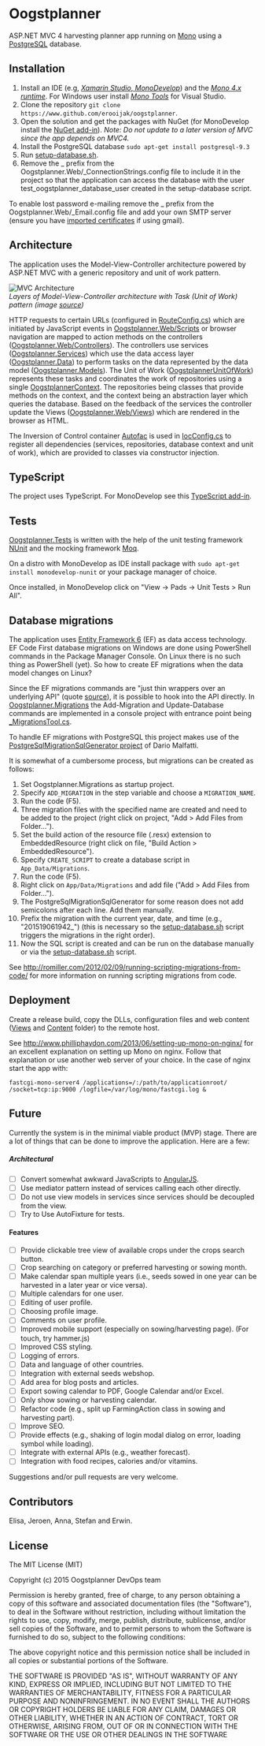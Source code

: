 # Oogstplanner

ASP.NET MVC 4 harvesting planner app running on [Mono](http://www.mono-project.com) using a [PostgreSQL](http://www.postgresql.org/) database.

## Installation

 1. Install an IDE (e.g, [*Xamarin Studio*, *MonoDevelop*](http://www.monodevelop.com/download/)) and the [*Mono 4.x runtime*](http://www.mono-project.com/download/). For Windows user install [*Mono Tools*](http://www.mono-project.com/archived/gettingstartedwithmonotools/) for Visual Studio.
 2. Clone the repository `git clone https://www.github.com/erooijak/oogstplanner`.
 3. Open the solution and get the packages with NuGet (for MonoDevelop install the [NuGet add-in](http://community.sharpdevelop.net/blogs/mattward/archive/2013/01/07/MonoDevelopNuGetAddin.aspx)).  *Note: Do not update to a later version of MVC since the app depends on MVC4.*
 4. Install the PostgreSQL database
    `sudo apt-get install postgresql-9.3`  
 5. Run [setup-database.sh](https://raw.githubusercontent.com/erooijak/oogstplanner/master/setup-database.sh).
 6. Remove the _ prefix from the Oogstplanner.Web/_ConnectionStrings.config file to include it in the project so that the application can access the database with the user test_oogstplanner_database_user created in the setup-database script.

To enable lost password e-mailing remove the _ prefix from the Oogstplanner.Web/_Email.config file and add your own SMTP server (ensure you have [imported certificates](https:/www.stackoverflow.com/questions/9801224/smtpclient-with-gmail#9803922) if using gmail).

## Architecture

The application uses the Model-View-Controller architecture powered by ASP.NET MVC with a generic repository and unit of work pattern.

![MVC Architecture](https://raw.githubusercontent.com/erooijak/oogstplanner/master/architecture.jpg)  
*Layers of Model-View-Controller architecture with Task (Unit of Work) pattern (image [source](https://merroun.wordpress.com/2012/03/28/mvvm-mvp-and-mvc-software-patterns-againts-3-layered-architecture/))*

HTTP requests to certain URLs (configured in [RouteConfig.cs](https://github.com/erooijak/oogstplanner/blob/master/Oogstplanner.Web/App_Start/RouteConfig.cs)) which are initiated by JavaScript events in [Oogstplanner.Web/Scripts](https://github.com/erooijak/oogstplanner/tree/master/Oogstplanner.Web/Scripts) or browser navigation are mapped to action methods on the controllers ([Oogstplanner.Web/Controllers](https://github.com/erooijak/oogstplanner/tree/master/Oogstplanner.Web/Controllers)). The controllers use services ([Oogstplanner.Services](https://github.com/erooijak/oogstplanner/tree/master/Oogstplanner.Services)) which use the data access layer ([Oogstplanner.Data](https://github.com/erooijak/oogstplanner/tree/master/Oogstplanner.Data)) to perform tasks on the data represented by the data model ([Oogstplanner.Models](https://github.com/erooijak/oogstplanner/tree/master/Oogstplanner.Models)). The Unit of Work ([OogstplannerUnitOfWork](https://github.com/erooijak/oogstplanner/blob/master/Oogstplanner.Data/OogstplannerUnitOfWork.cs)) represents these tasks and coordinates the work of repositories using a single [OogstplannerContext](https://github.com/erooijak/oogstplanner/blob/master/Oogstplanner.Data/OogstplannerContext.cs). The repositories being classes that provide methods on the context, and the context being an abstraction layer which queries the database. Based on the feedback of the services the controller update the Views ([Oogstplanner.Web/Views](https://github.com/erooijak/oogstplanner/tree/master/Oogstplanner.Web/Views)) which are rendered in the browser as HTML.

The Inversion of Control container [Autofac](http://autofac.org/) is used in [IocConfig.cs](https://github.com/erooijak/oogstplanner/blob/master/Oogstplanner.Web/App_Start/IocConfig.cs) to register all dependencies (services, repositories, database context and unit of work), which are provided to classes via constructor injection.

## TypeScript

The project uses TypeScript. For MonoDevelop see this [TypeScript add-in](http://addins.monodevelop.com/Project/Index/128). 

## Tests

[Oogstplanner.Tests](https://github.com/erooijak/oogstplanner/tree/master/Oogstplanner.Tests) is written with the help of the unit testing framework [NUnit](http://www.nunit.org/) and the mocking framework [Moq](https://github.com/Moq/moq4).

On a distro with MonoDevelop as IDE install package with `sudo apt-get install monodevelop-nunit` or your package manager of choice.

Once installed, in MonoDevelop click on "View -> Pads -> Unit Tests > Run All".

## Database migrations

The application uses [Entity Framework 6](https://github.com/aspnet/EntityFramework) (EF) as data access technology. EF Code First database migrations on Windows are done using PowerShell commands in the Package Manager Console. On Linux there is no such thing as PowerShell (yet). So how to create EF migrations when the data model changes on Linux?

Since the EF migrations commands are "just thin wrappers over an underlying API" (quote [source](http://stackoverflow.com/questions/20374783/enable-entity-framework-migrations-in-mono#20382226)), it is possible to hook into the API directly. In [Oogstplanner.Migrations](https://github.com/erooijak/oogstplanner/tree/master/Oogstplanner.Migrations) the Add-Migration and Update-Database commands are implemented in a console project with entrance point being [_MigrationsTool.cs](https://raw.githubusercontent.com/erooijak/oogstplanner/master/Oogstplanner.Migrations/_MigrationsTool.cs).

To handle EF migrations with PostgreSQL this project makes use of the [PostgreSqlMigrationSqlGenerator project](https://github.com/darionato/PostgreSqlMigrationSqlGenerator) of Dario Malfatti.

It is somewhat of a cumbersome process, but migrations can be created as follows:

1. Set Oogstplanner.Migrations as startup project.
2. Specify `ADD_MIGRATION` in the step variable and choose a `MIGRATION_NAME`.
3. Run the code (F5).
4. Three migration files with the specified name are created and need to be added to the project (right click on project, "Add > Add Files from Folder...").
5. Set the build action of the resource file (.resx) extension to EmbeddedResource (right click on file, "Build Action > EmbeddedResource").
6. Specify `CREATE_SCRIPT` to create a database script in `App_Data/Migrations`.
7. Run the code (F5).
8. Right click on `App/Data/Migrations` and add file ("Add > Add Files from Folder...").
9. The PostgreSqlMigrationSqlGenerator for some reason does not add semicolons after each line. Add them manually.
10. Prefix the migration with the current year, date, and time (e.g., "201519061942_") (this is necessary so the [setup-database.sh](https://raw.githubusercontent.com/erooijak/oogstplanner/master/setup-database.sh) script triggers the migrations in the right order).
11. Now the SQL script is created and can be run on the database manually or via the [setup-database.sh](https://raw.githubusercontent.com/erooijak/oogstplanner/master/setup-database.sh) script.

See http://romiller.com/2012/02/09/running-scripting-migrations-from-code/ for more information on running scripting migrations from code.

## Deployment

Create a release build, copy the DLLs, configuration files and web content ([Views](https://github.com/erooijak/oogstplanner/tree/master/Oogstplanner.Web/Views) and [Content](https://github.com/erooijak/oogstplanner/tree/master/Oogstplanner.Web/Content) folder) to the remote host.

See http://www.philliphaydon.com/2013/06/setting-up-mono-on-nginx/ for an excellent explanation on setting up Mono on nginx. Follow that explanation or use another web server of your choice. In the case of nginx start the app with:

    fastcgi-mono-server4 /applications=/:/path/to/applicationroot/ /socket=tcp:ip:9000 /logfile=/var/log/mono/fastcgi.log & 

## Future

Currently the system is in the minimal viable product (MVP) stage. There are a lot of things that can be done to improve the application. Here are a few:

##### Architectural
- [ ] Convert somewhat awkward JavaScripts to [AngularJS](https://angularjs.org/).
- [ ] Use mediator pattern instead of services calling each other directly.
- [ ] Do not use view models in services since services should be decoupled from the view.
- [ ] Try to Use AutoFixture for tests.

#### Features
- [ ] Provide clickable tree view of available crops under the crops search button.
- [ ] Crop searching on category or preferred harvesting or sowing month.
- [ ] Make calendar span multiple years (i.e., seeds sowed in one year can be harvested in a later year or vice versa).
- [ ] Multiple calendars for one user.
- [ ] Editing of user profile.
- [ ] Choosing profile image.
- [ ] Comments on user profile.
- [ ] Improved mobile support (especially on sowing/harvesting page). (For touch, try hammer.js)
- [ ] Improved CSS styling.
- [ ] Logging of errors.
- [ ] Data and language of other countries.
- [ ] Integration with external seeds webshop.
- [ ] Add area for blog posts and articles.
- [ ] Export sowing calendar to PDF, Google Calendar and/or Excel.
- [ ] Only show sowing or harvesting calendar.
- [ ] Refactor code (e.g., split up FarmingAction class in sowing and harvesting part).
- [ ] Improve SEO.
- [ ] Provide effects (e.g., shaking of login modal dialog on error, loading symbol while loading).
- [ ] Integrate with external APIs (e.g., weather forecast).
- [ ] Integration with food recipes, calories and/or vitamins.

Suggestions and/or pull requests are very welcome.

## Contributors

Elisa, Jeroen, Anna, Stefan and Erwin.

## License

The MIT License (MIT)

Copyright (c) 2015 Oogstplanner DevOps team

Permission is hereby granted, free of charge, to any person obtaining a copy
of this software and associated documentation files (the "Software"), to deal
in the Software without restriction, including without limitation the rights
to use, copy, modify, merge, publish, distribute, sublicense, and/or sell
copies of the Software, and to permit persons to whom the Software is
furnished to do so, subject to the following conditions:

The above copyright notice and this permission notice shall be included in
all copies or substantial portions of the Software.

THE SOFTWARE IS PROVIDED "AS IS", WITHOUT WARRANTY OF ANY KIND, EXPRESS OR
IMPLIED, INCLUDING BUT NOT LIMITED TO THE WARRANTIES OF MERCHANTABILITY,
FITNESS FOR A PARTICULAR PURPOSE AND NONINFRINGEMENT. IN NO EVENT SHALL THE
AUTHORS OR COPYRIGHT HOLDERS BE LIABLE FOR ANY CLAIM, DAMAGES OR OTHER
LIABILITY, WHETHER IN AN ACTION OF CONTRACT, TORT OR OTHERWISE, ARISING FROM,
OUT OF OR IN CONNECTION WITH THE SOFTWARE OR THE USE OR OTHER DEALINGS IN
THE SOFTWARE
